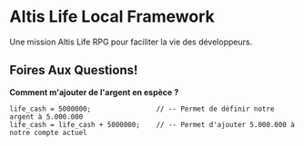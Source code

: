 # Altis Life Local Framework
Une mission Altis Life RPG pour faciliter la vie des développeurs.

## Foires Aux Questions!

**Comment m'ajouter de l'argent en espèce ?**
```sqf
life_cash = 5000000;                // -- Permet de définir notre argent à 5.000.000
life_cash = life_cash + 5000000;    // -- Permet d'ajouter 5.000.000 à notre compte actuel
```
